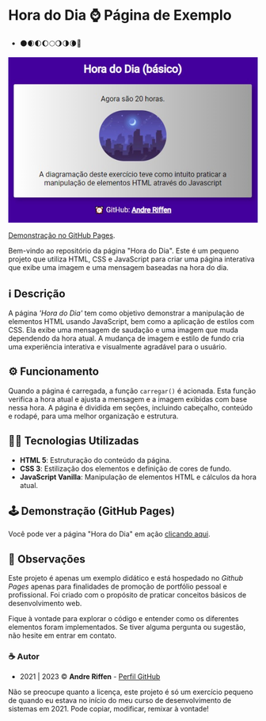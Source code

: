 # Hora do Dia ⌚ Página de Exemplo

- 🌑🌒🌓🌔🌕🌖🌗🌘🌚

![Preview do Projeto](https://github.com/andreriffen/hora-do-dia/blob/713ba9e2c9a89505346721c136a956b7c5639228/img/preview.jpg)

[Demonstração no GitHub Pages](https://andreriffen.github.io/hora-do-dia/).

Bem-vindo ao repositório da página "Hora do Dia". Este é um pequeno projeto que utiliza HTML, CSS e JavaScript para criar uma página interativa que exibe uma imagem e uma mensagem baseadas na hora do dia.

## ℹ️ Descrição

A página *'Hora do Dia'* tem como objetivo demonstrar a manipulação de elementos HTML usando JavaScript, bem como a aplicação de estilos com CSS. Ela exibe uma mensagem de saudação e uma imagem que muda dependendo da hora atual. A mudança de imagem e estilo de fundo cria uma experiência interativa e visualmente agradável para o usuário.

## ⚙️ Funcionamento

Quando a página é carregada, a função `carregar()` é acionada. Esta função verifica a hora atual e ajusta a mensagem e a imagem exibidas com base nessa hora. A página é dividida em seções, incluindo cabeçalho, conteúdo e rodapé, para uma melhor organização e estrutura.

## 👨‍💻 Tecnologias Utilizadas

- **HTML 5**: Estruturação do conteúdo da página.
- **CSS 3**: Estilização dos elementos e definição de cores de fundo.
- **JavaScript Vanilla**: Manipulação de elementos HTML e cálculos da hora atual.

## 🕹️ Demonstração (GitHub Pages)

Você pode ver a página "Hora do Dia" em ação [clicando aqui](https://andreriffen.github.io/hora-do-dia/).

## 💬 Observações

Este projeto é apenas um exemplo didático e está hospedado no *Github Pages* apenas para finalidades de promoção de portfólio pessoal e profissional. Foi criado com o propósito de praticar conceitos básicos de desenvolvimento web.

Fique à vontade para explorar o código e entender como os diferentes elementos foram implementados. Se tiver alguma pergunta ou sugestão, não hesite em entrar em contato.

### ☕ Autor

- 2021 | 2023 ©️ **Andre Riffen** - [Perfil GitHub](https://github.com/andreriffen)

Não se preocupe quanto a licença, este projeto é só um exercício pequeno de quando eu estava no início do meu curso de desenvolvimento de sistemas em 2021. Pode copiar, modificar, remixar à vontade!
